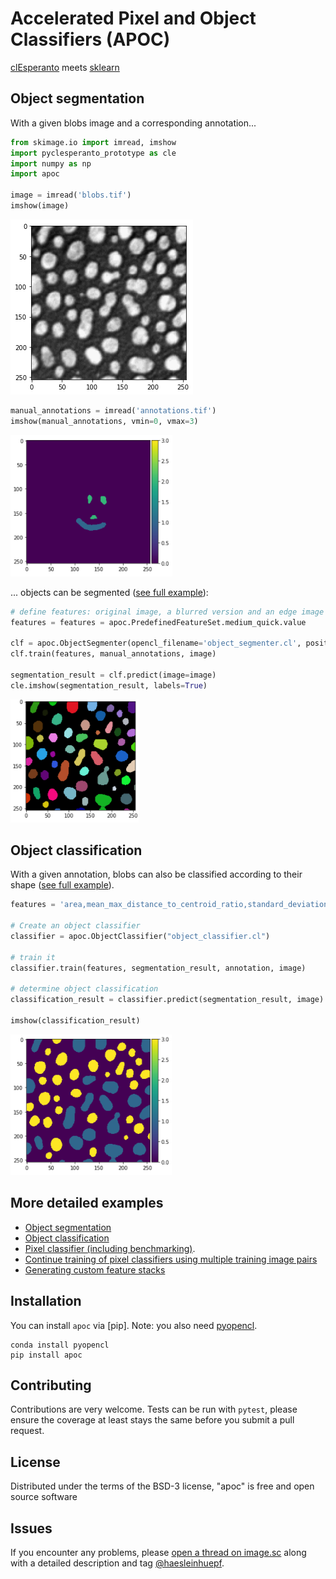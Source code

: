 # Accelerated Pixel and Object Classifiers (APOC)

[clEsperanto](https://github.com/clEsperanto/pyclesperanto_prototype) meets [sklearn](https://scikit-learn.org/stable/)

## Object segmentation

With a given blobs image and a corresponding annotation...
```python
from skimage.io import imread, imshow
import pyclesperanto_prototype as cle
import numpy as np
import apoc

image = imread('blobs.tif')
imshow(image)
```
![img.png](docs/blobs.png)
```python
manual_annotations = imread('annotations.tif')
imshow(manual_annotations, vmin=0, vmax=3)
```
![img.png](docs/blobs_annotations1.png)

... objects can be segmented ([see full example](https://github.com/haesleinhuepf/apoc/blob/main/demo/demo_object_segmenter.ipynb)):
```python
# define features: original image, a blurred version and an edge image
features = features = apoc.PredefinedFeatureSet.medium_quick.value

clf = apoc.ObjectSegmenter(opencl_filename='object_segmenter.cl', positive_class_identifier=2)
clf.train(features, manual_annotations, image)

segmentation_result = clf.predict(image=image)
cle.imshow(segmentation_result, labels=True)
```
![img.png](docs/blobs_segmentation1.png)

## Object classification

With a given annotation, blobs can also be classified according to their shape ([see full example](https://github.com/haesleinhuepf/apoc/blob/main/demo/demo_object_segmenter.ipynb)).
```python
features = 'area,mean_max_distance_to_centroid_ratio,standard_deviation_intensity'

# Create an object classifier
classifier = apoc.ObjectClassifier("object_classifier.cl")

# train it
classifier.train(features, segmentation_result, annotation, image)

# determine object classification
classification_result = classifier.predict(segmentation_result, image)

imshow(classification_result)
```
![img.png](docs/object_classification_result1.png)

## More detailed examples

* [Object segmentation](https://nbviewer.jupyter.org/github/haesleinhuepf/apoc/blob/main/demo/demo_object_segmenter.ipynb)  
* [Object classification](https://nbviewer.jupyter.org/github/haesleinhuepf/apoc/blob/main/demo/demo_object_classification.ipynb)  
* [Pixel classifier (including benchmarking)](https://nbviewer.jupyter.org/github/haesleinhuepf/apoc/blob/main/demo/benchmarking_pixel_classifier.ipynb).
* [Continue training of pixel classifiers using multiple training image pairs](https://nbviewer.jupyter.org/github/haesleinhuepf/apoc/blob/main/demo/demp_pixel_classifier_continue_training.ipynb)
* [Generating custom feature stacks](https://nbviewer.jupyter.org/github/haesleinhuepf/apoc/blob/main/demo/feature_stacks.ipynb)


## Installation

You can install `apoc` via [pip]. Note: you also need [pyopencl](https://documen.tician.de/pyopencl/).

    conda install pyopencl
    pip install apoc

## Contributing

Contributions are very welcome. Tests can be run with `pytest`, please ensure
the coverage at least stays the same before you submit a pull request.

## License

Distributed under the terms of the BSD-3 license,
"apoc" is free and open source software

## Issues

If you encounter any problems, please [open a thread on image.sc](https://image.sc) along with a detailed description and tag [@haesleinhuepf](https://github.com/haesleinhuepf).
